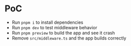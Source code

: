 # PoC
- Run `pnpm i` to install dependencies
- Run `pnpm dev` to test middleware behavior
- Run `pnpm preview` to build the app and see it crash
- Remove `src/middleware.ts` and the app builds correctly